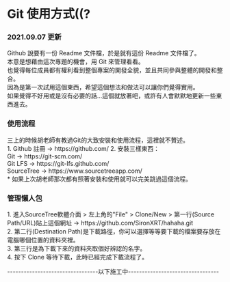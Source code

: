 # Git 使用方式((?
<h3>2021.09.07 更新</h3>
Github 說要有一份 Readme 文件檔，於是就有這份 Readme 文件檔了。<br>
本意是想藉由這次專題的機會，用 Git 來管理看看。<br>
也覺得每位成員都有權利看到整個專案的開發全貌，並且共同參與整體的開發和整合。<br>
因為是第一次試用這個東西，希望這個想法和做法可以讓你們覺得實用。<br>
如果覺得不好用或是沒有必要的話...這個就放著吧，或許有人會默默地更新一些東西進去。<br>

<h3>使用流程</h3>
三上的時候胡老師有教過Git的大致安裝和使用流程，這裡就不贅述。<br>
1. Github 註冊 -> https://github.com/
2. 安裝三樣東西：<br>
Git -> https://git-scm.com/ <br>
Git LFS -> https://git-lfs.github.com/ <br>
SourceTree -> https://www.sourcetreeapp.com/ <br>
* 如果上次胡老師那次都有照著安裝和使用就可以完美跳過這個流程。<br>

<h3>管理懶人包</h3>
1. 進入SourceTree軟體介面 > 左上角的"File" > Clone/New > 第一行(Source Path/URL)貼上這個網址 -> https://github.com/SironXRT/hahaha.git <br>
2. 第二行(Destination Path)是下載路徑，你可以選擇等等要下載的檔案要存放在電腦哪個位置的資料夾裡。<br>
3. 第三行是為下載下來的資料夾取個好辨認的名字。<br>
4. 按下 Clone 等待下載，此時已經完成下載流程了。<br>

---------------------------------以下施工中---------------------------------
